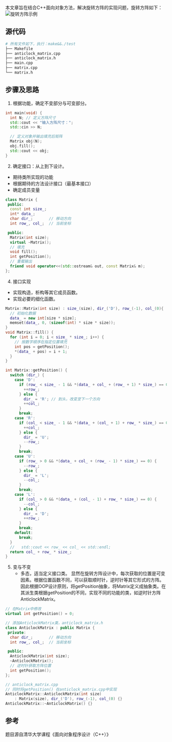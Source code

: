 本文章旨在结合C++面向对象方法，解决旋转方阵的实现问题，旋转方阵如下：
![旋转方阵示例](https://img-blog.csdnimg.cn/20200101221910921.png)
## 源代码
```sh
# 所有文件如下，执行：make&&./test
├── Makefile
├── anticlock_matrix.cpp
├── anticlock_matrix.h
├── main.cpp
├── matrix.cpp
└── matrix.h
```
## 步骤及思路
1. 根据功能，确定不变部分与可变部分。
```cpp
int main(void) {
  int N; // 定义方阵尺寸
  std::cout << "输入方阵尺寸：";
  std::cin >> N;

  // 定义对象并输出填充后矩阵
  Matrix obj(N);
  obj.fill();
  std::cout << obj;
}
```
2. 确定接口：从上到下设计。
  - 期待类所实现的功能
  - 根据期待的方法设计接口（最基本接口）
  - 确定成员变量
```cpp
class Matrix {
 public:
  const int size_;
  int* data_;
  char dir_;       // 移动方向
  int row_, col_;  // 当前坐标

 public:
  Matrix(int size);
  virtual ~Matrix();
  // 填充
  void fill();
  int getPosition();
  // 重载输出
  friend void operator<<(std::ostream& out, const Matrix& m);
};
```
4. 接口实现
  - 实现构造，析构等其它成员函数。
  - 实现必要的细化函数。
```cpp
Matrix::Matrix(int size) : size_(size), dir_('D'), row_(-1), col_(0){
  // 初始化数据
  data_ = new int[size * size];
  memset(data_, 0, (sizeof(int) * size * size));
}
void Matrix::fill() {
  for (int i = 0; i < size_ * size_; i++) {
    // 按数字顺序在指定位置填充
    int pos = getPosition(); 
    *(data_ + pos) = i + 1;
  }
}

int Matrix::getPosition() {
  switch (dir_) {
    case 'D':
      if (row_ < size_ - 1 && *(data_ + col_ + (row_ + 1) * size_) == 0) {
        ++row_;
      } else {
        dir_ = 'R'; // 到头，改变至下一个方向
        ++col_;
      }
      break;
    case 'R':
      if (col_ < size_ - 1 && *(data_ + (col_ + 1) + row_ * size_) == 0) {
        ++col_;
      } else {
        dir_ = 'U';
        --row_;
      }
      break;
    case 'U':
      if (row_ > 0 && *(data_ + col_ + (row_ - 1) * size_) == 0) {
        --row_;
      } else {
        dir_ = 'L';
        --col_;
      }
      break;
    case 'L':
      if (col_ > 0 && *(data_ + (col_ - 1) + row_ * size_) == 0) {
        --col_;
      } else {
        dir_ = 'D';
        ++row_;
      }
      break;
    default:
      break;
  }
  //   std::cout << row_ << col_ << std::endl;
  return col_ + row_ * size_;
}
```
5. 变与不变
   - 多态，适当定义接口类。
      显然在旋转方阵设计中，每次获取的位置是可变因素。根据位置函数不同，可以获取顺时针，逆时针等其它形式的方阵。
      因此根据OOP设计原则，将getPosition抽象，将Matrix定义成抽象类。在其派生类根据getPosition的不同，实现不同的功能的类，如逆时针方阵AnticlockMatrix。
```cpp
// 在Matrix中修改
virtual int getPosition() = 0;

// 添加AnticlockMatrix类，anticlock_matrix.h
class AnticlockMatrix : public Matrix {
 private:
  char dir_;       // 移动方向
  int row_, col_;  // 当前坐标

 public:
  AnticlockMatrix(int size);
  ~AnticlockMatrix();
  // 逆时针获取方阵位置
  int getPosition();
};

// anticlock_matrix.cpp
// 同时将getPosition() 在anticlock_matrix.cpp中实现
AnticlockMatrix::AnticlockMatrix(int size)
    : Matrix(size), dir_('D'), row_(-1), col_(0) {}
AnticlockMatrix::~AnticlockMatrix() {}
```
## 参考
题目源自清华大学课程《面向对象程序设计（C++）》